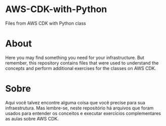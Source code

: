# AWS-CDK-with-Python
Files from AWS CDK with Python class

# About #
Here you may find something you need for your infrastructure. But remember, this repository contains files that were used to understand the concepts and perform additional exercises for the classes on AWS CDK.


# Sobre #
Aqui você talvez encontre alguma coisa que você precise para sua infraestrutura. Mas lembre-se, neste repositório há arquivos que foram usados para entender os conceitos e executar exercícios complementares as aulas sobre AWS CDK.